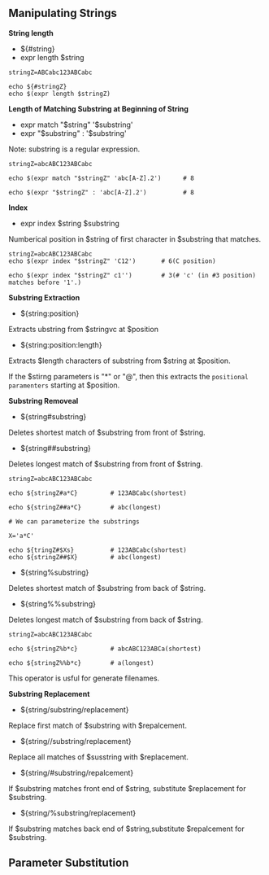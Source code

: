 ## Manipulating Strings
**String length**

- ${#string}
- expr length $string

```shell
stringZ=ABCabc123ABCabc

echo ${#stringZ}
echo $(expr length $stringZ)
```

**Length of Matching Substring at Beginning of String**

- expr match "\$string" '\$substring'
- expr "\$substring" : '\$substring'

Note: substring is a regular expression.

```shell
stringZ=abcABC123ABCabc

echo $(expr match "$stringZ" 'abc[A-Z].2')      # 8

echo $(expr "$stringZ" : 'abc[A-Z].2')          # 8
```

**Index**

- expr index $string $substring

Numberical position in $string of first character in $substring that matches.

```shell
stringZ=abcABC123ABCabc
echo $(expr index "$stringZ" 'C12')       # 6(C position)

echo $(expr index "$stringZ" c1'')        # 3(# 'c' (in #3 position) matches before '1'.)
```

**Substring Extraction**

- ${string:position}

Extracts ubstring from $stringvc at $position

- ${string:position:length}

Extracts $length characters of substring from $string at $position.

If the $stirng parameters is "*" or "@", then this extracts the `positional paramenters` starting at $position.

**Substring Removeal**

- ${string#substring}

Deletes shortest match of $substring from front of $string.

- ${string##substring}

Deletes longest match of $substring from front of $string.

```shell
stringZ=abcABC123ABCabc

echo ${stringZ#a*C}         # 123ABCabc(shortest)

echo ${stringZ##a*C}        # abc(longest)

# We can parameterize the substrings

X='a*C'

echo ${tringZ#$Xs}          # 123ABCabc(shortest)
echo ${stringZ##$X}         # abc(longest)

```

- ${string%substring}

Deletes shortest match of $substring from back of $string.

- ${string%%substring}

Deletes longest match of $substring from back of $string.

```shell
stringZ=abcABC123ABCabc

echo ${stringZ%b*c}         # abcABC123ABCa(shortest)

echo ${stringZ%%b*c}        # a(longest)

```

This operator is usful for generate filenames.

**Substring Replacement**

- ${string/substring/replacement}

Replace first match of $substring with $repalcement.

- ${string//substring/replacement}

Replace all matches of $susstring with $replacement.

- ${string/#substring/repalcement}

If $substring matches front end of $string, substitute $replacement for $substring.

- ${string/%substring/replacement}

If $substring matches back end of $string,substitute $repalcement for $substring.


## Parameter Substitution

